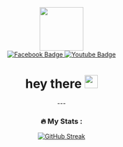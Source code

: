 
<div id="header" align="center">
  <img src="https://media.giphy.com/media/M9gbBd9nbDrOTu1Mqx/giphy.gif" width="100"/>
  <div id="badges">
  <a href="https://www.facebook.com/khimnguynn/">
    <img src="https://img.shields.io/badge/Facebook-blue?style=for-the-badge&logo=facebook&logoColor=white" alt="Facebook Badge"/>
  </a>
  <a href="https://www.instagram.com/hiho._.khimm/">
    <img src="https://img.shields.io/badge/Instagram-black?style=for-the-badge&logo=instagram&logoColor=white" alt="Youtube Badge"/>
  </a>
</div>
<img src="https://komarev.com/ghpvc/?username=khimnguynn&style=flat-square&color=blue" alt=""/>
  <h1>
  hey there
  <img src="https://media.giphy.com/media/hvRJCLFzcasrR4ia7z/giphy.gif" width="30px"/>
</h1>
---

### :fire: My Stats :
[![GitHub Streak](http://github-readme-streak-stats.herokuapp.com?user=khimnguynn&theme=dark&background=000000)](https://git.io/streak-stats)

</div>
